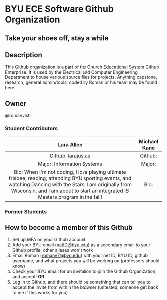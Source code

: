 # BYU ECE Software Github Organization

## Take your shoes off, stay a while

## Description

This Github organization is a part of the Church Educational System Github Enterprise. It is used by the Electrical and Computer Engineering Department to house various source files for projects. Anything capstone, research, general admin/tools, coded by Roman or his team may be found here.

## Owner

@romanvish

### Student Contributors
Lara Allen  | Michael Kane
:------------:|:------------:
Github: larajustus | Github:
Major: Information Systems | Major:
Bio: When I'm not coding, I love playing ultimate frisbee, reading, attending BYU sporting events, and watching Dancing with the Stars. I am originally from Wisconsin, and I am about to start an integrated IS Masters program in the fall!  | Bio:

### Former Students


## How to become a member of this Github

1. Set up MFA on your Github account
2. Add your BYU email (netID@byu.edu) as a secondary email to your Github profile; other aliases won't work
3. Email Roman (romanv7@byu.edu) with your net ID, BYU ID, github username, and what projects you will be working on (professors should know)
4. Check your BYU email for an invitation to join the Github Organization, and accept!
**OR**
5. Log in to Github, and there should be something that can tell you to accept the invite from within the browser (untested, someone get back to me if this works for you)
